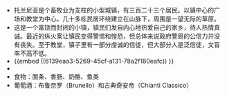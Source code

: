 - 托兰尼亚是个畜牧业为支柱的小型城镇，有三百二十三个居民。以镇中心的广场和教堂为中心，几十多栋民居环绕建立在山脉下，周围是一望无际的草原。
- 这是一个富饶而封闭的小镇，镇民们发自内心地热爱自己的家乡，待人热情真诚。最近的纵火案让镇民变得警惕和惶恐，但总体来说政府警局的公信力并没有丧失。至于教堂，镇子里有一部分虔诚的信徒，但大部分人是泛信徒，文盲率不高不低。
- {{embed ((6139eaa3-5269-45cf-a131-78a2f180eafc)) }}
-
- 食物：面条、香肠、奶酪、鱼类
- 葡萄酒：布鲁奈罗（Brunello）和古典奇安帝（Chianti Classico）